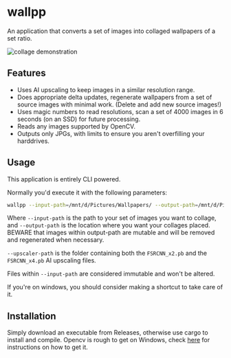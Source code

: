 # wallpp

An application that converts a set of images into collaged wallpapers of a set ratio.

![collage demonstration](https://github.com/naelstrof/wallpaper-post-processor/assets/1131571/0ddea205-f8cb-439f-ba5b-b8a452b60ff1)

## Features

- Uses AI upscaling to keep images in a similar resolution range.
- Does appropriate delta updates, regenerate wallpapers from a set of source images with minimal work. (Delete and add new source images!)
- Uses magic numbers to read resolutions, scan a set of 4000 images in 6 seconds (on an SSD) for future processing.
- Reads any images supported by OpenCV.
- Outputs only JPGs, with limits to ensure you aren't overfilling your harddrives.

## Usage

This application is entirely CLI powered.

Normally you'd execute it with the following parameters:

```bash
wallpp --input-path=/mnt/d/Pictures/Wallpapers/ --output-path=/mnt/d/Pictures/WallpapersOutput/ --upscaler-path=~/wallpaper-post-processor/
```

Where `--input-path` is the path to your set of images you want to collage, and `--output-path` is the location where you want your collages placed. BEWARE that images within output-path are mutable and will be removed and regenerated when necessary.

`--upscaler-path` is the folder containing both the `FSRCNN_x2.pb` and the `FSRCNN_x4.pb` AI upscaling files.

Files within `--input-path` are considered immutable and won't be altered.

If you're on windows, you should consider making a shortcut to take care of it.

## Installation

Simply download an executable from Releases, otherwise use cargo to install and compile. Opencv is rough to get on Windows, check [here](https://github.com/twistedfall/opencv-rust) for instructions on how to get it.
